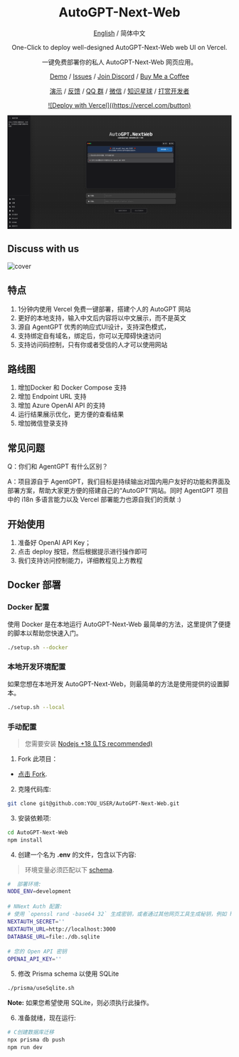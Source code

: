 <div align="center">

<h1 align="center">AutoGPT-Next-Web</h1>

[English](./README.md) / 简体中文

One-Click to deploy well-designed AutoGPT-Next-Web web UI on Vercel.

一键免费部署你的私人 AutoGPT-Next-Web 网页应用。

[Demo](https://auto-agentgpt.com) / [Issues](https://github.com/Dogtiti/AutoGPT-Next-Web/issues) / [Join Discord](https://discord.gg/Xnsbhg6Uvd) / [Buy Me a Coffee](https://www.buymeacoffee.com/elricliu)

[演示](https://auto-agentgpt.com/) / [反馈](https://github.com/Dogtiti/AutoGPT-Next-Web/issues) / [QQ 群](https://user-images.githubusercontent.com/38354472/232797111-d34a81b0-2739-4251-82b6-6093dc0eb0b6.png) / [微信](https://user-images.githubusercontent.com/38354472/232797309-9348f3a6-1dd7-422a-ad01-935247b1970e.png) / [知识星球](https://user-images.githubusercontent.com/38354472/232797482-c42222ff-74f9-4519-ba6f-752288dbe262.png) / [打赏开发者](https://user-images.githubusercontent.com/38354472/232796654-c749602b-c1d4-402b-8c31-e7c013b7a42d.png)

[![Deploy with Vercel]((https://vercel.com/button)](https://vercel.com/new/clone?repository-url=https%3A%2F%2Fgithub.com%2FDogtiti%2FAutoGPT-Next-Web&env=OPENAI_API_KEY&project-name=autogpt-next-web&repository-name=AutoGPT-Next-Web)

![cover](./public/cover-zh.png)

</div>

## Discuss with us

![cover](https://user-images.githubusercontent.com/38354472/232792153-683125c9-33bf-492f-ac6b-fbaab8c7b46e.png)

## 特点

1. 1分钟内使用 Vercel 免费一键部署，搭建个人的 AutoGPT 网站
2. 更好的本地支持，输入中文后内容将以中文展示，而不是英文
3. 源自 AgentGPT 优秀的响应式UI设计，支持深色模式，
4. 支持绑定自有域名，绑定后，你可以无障碍快速访问
5. 支持访问码控制，只有你或者受信的人才可以使用网站

## 路线图

1. 增加Docker 和 Docker Compose 支持
2. 增加 Endpoint URL 支持
3. 增加 Azure OpenAI API 的支持
4. 运行结果展示优化，更方便的查看结果
5. 增加微信登录支持

## 常见问题
Q：你们和 AgentGPT 有什么区别？

A：项目源自于 AgentGPT，我们目标是持续输出对国内用户友好的功能和界面及部署方案，帮助大家更方便的搭建自己的“AutoGPT”网站。同时 AgentGPT 项目中的 i18n 多语言能力以及 Vercel 部署能力也源自我们的贡献 :)


## 开始使用

1. 准备好 OpenAI API Key；
2. 点击 deploy 按钮，然后根据提示进行操作即可
3. 我们支持访问控制能力，详细教程见上方教程

## Docker 部署

### Docker 配置

使用 Docker 是在本地运行 AutoGPT-Next-Web 最简单的方法，这里提供了便捷的脚本以帮助您快速入门。

```bash
./setup.sh --docker
```

### 本地开发环境配置

如果您想在本地开发 AutoGPT-Next-Web，则最简单的方法是使用提供的设置脚本。

```bash
./setup.sh --local
```

### 手动配置

> 您需要安装 [Nodejs +18 (LTS recommended)](https://nodejs.org/en/)

1. Fork 此项目：

- [点击 Fork](https://github.com/Dogtiti/AutoGPT-Next-Web/fork).

2. 克隆代码库:

```bash
git clone git@github.com:YOU_USER/AutoGPT-Next-Web.git
```

3. 安装依赖项:

```bash
cd AutoGPT-Next-Web
npm install
```

4. 创建一个名为 **.env** 的文件，包含以下内容:

> 环境变量必须匹配以下 [schema](https://github.com/Dogtiti/AutoGPT-Next-Web/blob/main/src/env/schema.mjs).

```bash
#  部署环境:
NODE_ENV=development

# NNext Auth 配置:
# 使用 `openssl rand -base64 32` 生成密钥，或者通过其他网页工具生成秘钥，例如 https://generate-secret.vercel.app/
NEXTAUTH_SECRET=''
NEXTAUTH_URL=http://localhost:3000
DATABASE_URL=file:./db.sqlite

# 您的 Open API 密钥
OPENAI_API_KEY=''
```

5. 修改 Prisma schema 以使用 SQLite

```bash
./prisma/useSqlite.sh
```

**Note:** 如果您希望使用 SQLite，则必须执行此操作。

6. 准备就绪，现在运行:

```bash
# C创建数据库迁移
npx prisma db push
npm run dev
```
